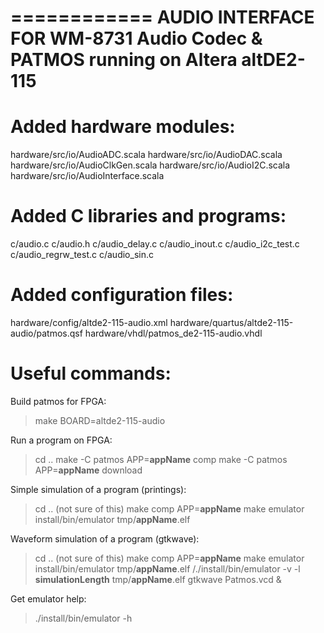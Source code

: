 ============
AUDIO INTERFACE FOR WM-8731 Audio Codec & PATMOS running on Altera altDE2-115
============

Added hardware modules:
============
hardware/src/io/AudioADC.scala
hardware/src/io/AudioDAC.scala
hardware/src/io/AudioClkGen.scala
hardware/src/io/AudioI2C.scala
hardware/src/io/AudioInterface.scala

Added C libraries and programs:
============
c/audio.c
c/audio.h
c/audio_delay.c
c/audio_inout.c
c/audio_i2c_test.c
c/audio_regrw_test.c
c/audio_sin.c

Added configuration files:
===========
hardware/config/altde2-115-audio.xml
hardware/quartus/altde2-115-audio/patmos.qsf
hardware/vhdl/patmos_de2-115-audio.vhdl

Useful commands:
============
Build patmos for FPGA:
>make BOARD=altde2-115-audio

Run a program on FPGA:
>cd ..
>make -C patmos APP=__appName__ comp
>make -C patmos APP=__appName__ download

Simple simulation of a program (printings):
>cd .. (not sure of this)
>make comp APP=__appName__
>make emulator
>install/bin/emulator tmp/__appName__.elf

Waveform simulation of a program (gtkwave):
>cd .. (not sure of this)
>make comp APP=__appName__
>make emulator
>install/bin/emulator tmp/__appName__.elf
>/./install/bin/emulator -v -l __simulationLength__ tmp/__appName__.elf
>gtkwave Patmos.vcd &

Get emulator help:
>./install/bin/emulator -h